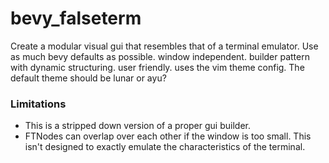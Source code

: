 # bevy_falseterm
Create a modular visual gui that resembles that of a terminal emulator. 
Use as much bevy defaults as possible. 
window independent.
builder pattern with dynamic structuring.
user friendly. 
uses the vim theme config.
    The default theme should be lunar or ayu?

### Limitations 
- This is a stripped down version of a proper gui builder.
- FTNodes can overlap over each other if the window is too small. This isn't designed to exactly emulate the characteristics of the terminal.
